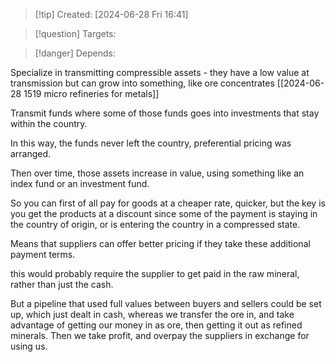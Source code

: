 
>[!tip] Created: [2024-06-28 Fri 16:41]

>[!question] Targets: 

>[!danger] Depends: 

Specialize in transmitting compressible assets - they have a low value at transmission but can grow into something, like ore concentrates [[2024-06-28 1519 micro refineries for metals]]

Transmit funds where some of those funds goes into investments that stay within the country.

In this way, the funds never left the country, preferential pricing was arranged.

Then over time, those assets increase in value, using something like an index fund or an investment fund. 

So you can first of all pay for goods at a cheaper rate, quicker, but the key is you get the products at a discount since some of the payment is staying in the country of origin, or is entering the country in a compressed state.

Means that suppliers can offer better pricing if they take these additional payment terms.

this would probably require the supplier to get paid in the raw mineral, rather than just the cash.

But a pipeline that used full values between buyers and sellers could be set up, which just dealt in cash, whereas we transfer the ore in, and take advantage of getting our money in as ore, then getting it out as refined minerals.  Then we take profit, and overpay the suppliers in exchange for using us.